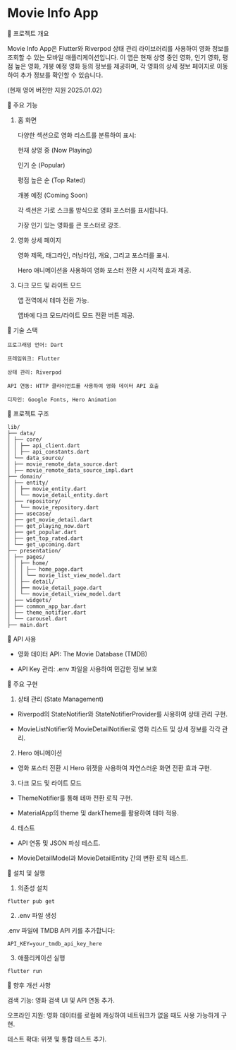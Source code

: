 # Movie Info App

🐥 프로젝트 개요

Movie Info App은 Flutter와 Riverpod 상태 관리 라이브러리를 사용하여 영화 정보를 조회할 수 있는 모바일 애플리케이션입니다. 이 앱은 현재 상영 중인 영화, 인기 영화, 평점 높은 영화, 개봉 예정 영화 등의 정보를 제공하며, 각 영화의 상세 정보 페이지로 이동하여 추가 정보를 확인할 수 있습니다.

(현재 영어 버전만 지원 2025.01.02)

🐣 주요 기능

1. 홈 화면

   다양한 섹션으로 영화 리스트를 분류하여 표시:

   현재 상영 중 (Now Playing)

   인기 순 (Popular)

   평점 높은 순 (Top Rated)

   개봉 예정 (Coming Soon)

   각 섹션은 가로 스크롤 방식으로 영화 포스터를 표시합니다.

   가장 인기 있는 영화를 큰 포스터로 강조.

2. 영화 상세 페이지

   영화 제목, 태그라인, 러닝타임, 개요, 그리고 포스터를 표시.

   Hero 애니메이션을 사용하여 영화 포스터 전환 시 시각적 효과 제공.

3. 다크 모드 및 라이트 모드

   앱 전역에서 테마 전환 가능.

   앱바에 다크 모드/라이트 모드 전환 버튼 제공.

🐣 기술 스택

    프로그래밍 언어: Dart

    프레임워크: Flutter

    상태 관리: Riverpod

    API 연동: HTTP 클라이언트를 사용하여 영화 데이터 API 호출

    디자인: Google Fonts, Hero Animation

🐣 프로젝트 구조

```
lib/
├── data/
│ ├── core/
│ │ ├── api_client.dart
│ │ ├── api_constants.dart
│ └── data_source/
│ ├── movie_remote_data_source.dart
│ ├── movie_remote_data_source_impl.dart
├── domain/
│ ├── entity/
│ │ ├── movie_entity.dart
│ │ └── movie_detail_entity.dart
│ ├── repository/
│ │ └── movie_repository.dart
│ ├── usecase/
│ ├── get_movie_detail.dart
│ ├── get_playing_now.dart
│ ├── get_popular.dart
│ ├── get_top_rated.dart
│ └── get_upcoming.dart
├── presentation/
│ ├── pages/
│ │ ├── home/
│ │ │ ├── home_page.dart
│ │ │ └── movie_list_view_model.dart
│ │ ├── detail/
│ │ ├── movie_detail_page.dart
│ │ └── movie_detail_view_model.dart
│ ├── widgets/
│ ├── common_app_bar.dart
│ ├── theme_notifier.dart
│ └── carousel.dart
├── main.dart
```

🐣 API 사용

- 영화 데이터 API: The Movie Database (TMDB)

- API Key 관리: .env 파일을 사용하여 민감한 정보 보호

🐣 주요 구현

1. 상태 관리 (State Management)

- Riverpod의 StateNotifier와 StateNotifierProvider를 사용하여 상태 관리 구현.

- MovieListNotifier와 MovieDetailNotifier로 영화 리스트 및 상세 정보를 각각 관리.

2. Hero 애니메이션

- 영화 포스터 전환 시 Hero 위젯을 사용하여 자연스러운 화면 전환 효과 구현.

3. 다크 모드 및 라이트 모드

- ThemeNotifier를 통해 테마 전환 로직 구현.

- MaterialApp의 theme 및 darkTheme를 활용하여 테마 적용.

4. 테스트

- API 연동 및 JSON 파싱 테스트.

- MovieDetailModel과 MovieDetailEntity 간의 변환 로직 테스트.

🐣 설치 및 실행

1. 의존성 설치

`flutter pub get`

2. .env 파일 생성

.env 파일에 TMDB API 키를 추가합니다:

`API_KEY=your_tmdb_api_key_here`

3. 애플리케이션 실행

`flutter run`

🐣 향후 개선 사항

검색 기능: 영화 검색 UI 및 API 연동 추가.

오프라인 지원: 영화 데이터를 로컬에 캐싱하여 네트워크가 없을 때도 사용 가능하게 구현.

테스트 확대: 위젯 및 통합 테스트 추가.
